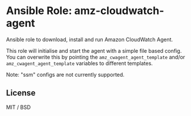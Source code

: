 # Ansible Role: amz-cloudwatch-agent

Ansible role to download, install and run Amazon CloudWatch Agent.

This role will initialise and start the agent with a simple file based config. You can overwrite this
by pointing the `amz_cwagent_agent_template` and/or `amz_cwagent_agent_template` variables to different templates.

Note: "ssm" configs are not currently supported.

## License

MIT / BSD
